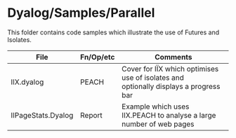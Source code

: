 Dyalog/Samples/Parallel
=======================

This folder contains code samples which illustrate the use of Futures and Isolates.

File              |Fn/Op/etc  |Comments             |
------------------|-----------|---------------------|
IIX.dyalog        |PEACH      |Cover for IÏX which optimises use of isolates and<br> optionally displays a progress bar|
IIPageStats.Dyalog|Report     |Example which uses IIX.PEACH to analyse a large number of web pages|
